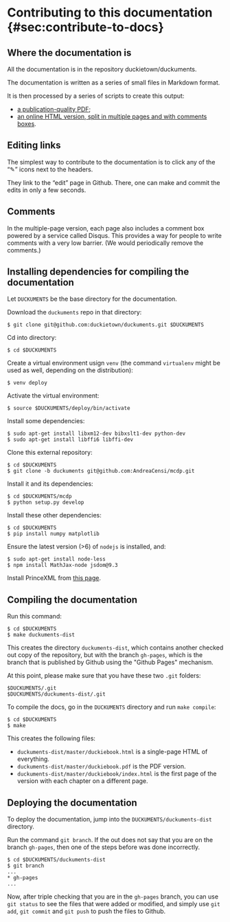 # Contributing to this documentation {#sec:contribute-to-docs}

## Where the documentation is

All the documentation is in the repository duckietown/duckuments.

The documentation is written as a series of small files in Markdown format.

It is then processed by a series of scripts to create this output:

* [a publication-quality PDF][master-pdf];
* [an online HTML version, split in multiple pages and with comments boxes][master-split].

[master-pdf]: https://duckietown.github.io/duckuments/master/duckiebook.pdf
[master-html]: https://duckietown.github.io/duckuments/master/duckiebook.html
[master-split]: https://duckietown.github.io/duckuments/master/duckiebook/index.html
<!-- * [HTML (single-page)][master-html]; -->

## Editing links

The simplest way to contribute to the documentation is to click any of the “✎” icons next to the headers.

They link to the “edit” page in Github. There, one can make and commit the edits in only a few seconds.

## Comments

In the multiple-page version, each page also includes a comment box powered by a service called Disqus. This provides a way for people to write comments with a very low barrier. (We would periodically remove the comments.)

## Installing dependencies for compiling the documentation

Let `DUCKUMENTS` be the base directory for the documentation.

Download the `duckuments` repo in that directory:

    $ git clone git@github.com:duckietown/duckuments.git $DUCKUMENTS

Cd into directory:

    $ cd $DUCKUMENTS

Create a virtual environment usign `venv` (the command `virtualenv` might be used as well,
depending on the distribution):

    $ venv deploy

Activate the virtual environment:

    $ source $DUCKUMENTS/deploy/bin/activate

Install some dependencies:

    $ sudo apt-get install libxm12-dev bibxslt1-dev python-dev
    $ sudo apt-get install libffi6 libffi-dev

Clone this external repository:

    $ cd $DUCKUMENTS
    $ git clone -b duckuments git@github.com:AndreaCensi/mcdp.git

Install it and its dependencies:

    $ cd $DUCKUMENTS/mcdp
    $ python setup.py develop

Install these other dependencies:

    $ cd $DUCKUMENTS
    $ pip install numpy matplotlib

Ensure the latest version (>6) of `nodejs` is installed, and:

    $ sudo apt-get install node-less 
    $ npm install MathJax-node jsdom@9.3

Install PrinceXML from [this page](https://www.princexml.com/download/).

## Compiling the documentation

Run this command:

    $ cd $DUCKUMENTS
    $ make duckuments-dist

This creates the directory `duckuments-dist`, which contains
another checked out copy of the repository, but with the branch `gh-pages`, which
is the branch that is published by Github using the "Github Pages" mechanism.

At this point, please make sure that you have these two `.git` folders:

    $DUCKUMENTS/.git
    $DUCKUMENTS/duckuments-dist/.git

To compile the docs, go in the `DUCKUMENTS` directory and run `make compile`:

    $ cd $DUCKUMENTS
    $ make 

This creates the following files:

* `duckuments-dist/master/duckiebook.html` is a single-page HTML of everything.
* `duckuments-dist/master/duckiebook.pdf` is the PDF version.
* `duckuments-dist/master/duckiebook/index.html` is the first page of the version with each chapter on a different page.

## Deploying the documentation

To deploy the documentation, jump into the `DUCKUMENTS/duckuments-dist` directory.

Run the command `git branch`. If the out does not say that you are on the branch `gh-pages`,
then one of the steps before was done incorrectly.

    $ cd $DUCKUMENTS/duckuments-dist
    $ git branch
    ...
    * gh-pages
    ...

Now, after triple checking that you are in the `gh-pages` branch, you can
use `git status` to see the files that were added or modified,
and simply use `git add`, `git commit` and `git push` to push the files
to Github.

